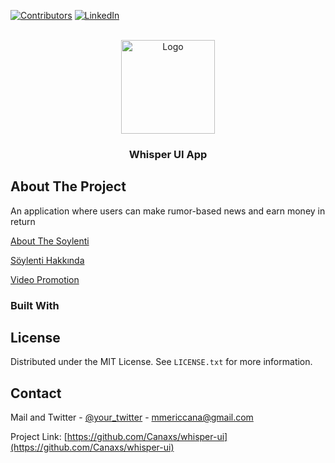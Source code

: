 
[![Contributors][contributors-shield]][contributors-url]
[![LinkedIn][linkedin-shield]][linkedin-url]

<!-- PROJECT LOGO -->
<br />
<div align="center">
  <a href="https://github.com/Canaxs/trendyol-clone-ui">
    <img src="https://www.cdnlogo.com/logos/w/39/whisper.svg" alt="Logo" width="150" height="150">
  </a>

<h3 align="center">Whisper UI App</h3>
</div>

<!-- ABOUT THE PROJECT -->
## About The Project

An application where users can make rumor-based news and earn money in return

[About The Soylenti](https://medium.com/@mericcana/soylenti-news-site-9ea142ea9845)

[Söylenti Hakkında](https://medium.com/@mericcana/s%C3%B6ylenti-haber-sitesi-9f3cea065002)

[Video Promotion](https://www.youtube.com/watch?v=9qz9SZQ84rY&ab_channel=Canaxs)

### Built With


<!-- LICENSE -->
## License

Distributed under the MIT License. See `LICENSE.txt` for more information.



<!-- CONTACT -->
## Contact

Mail and Twitter - [@your_twitter](https://twitter.com/cana_meric) - mmericcana@gmail.com

Project Link: [https://github.com/Canaxs/whisper-ui](https://github.com/Canaxs/whisper-ui)



<!-- MARKDOWN LINKS & IMAGES -->
<!-- https://www.markdownguide.org/basic-syntax/#reference-style-links -->
[contributors-shield]: https://img.shields.io/github/contributors/othneildrew/Best-README-Template.svg?style=for-the-badge
[contributors-url]: https://github.com/Canaxs/whisper-ui
[linkedin-shield]: https://img.shields.io/badge/-LinkedIn-black.svg?style=for-the-badge&logo=linkedin&colorB=555
[linkedin-url]: https://www.linkedin.com/in/mericcana/

